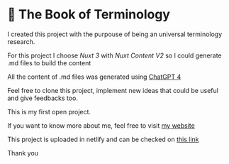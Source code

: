 # 📕 The Book of Terminology

I created this project with the purpouse of being an universal terminology research.

For this project I choose *Nuxt 3* with *Nuxt Content V2* so I could generate .md files to build the content

All the content of .md files was generated using [ChatGPT 4](https://chat.openai.com)

Feel free to clone this project, implement new ideas that could be useful and give feedbacks too. 

This is my first open project.

If you want to know more about me, feel free to visit [my website](https://raubertech.com)

This project is uploaded in netlify and can be checked on [this link](https://thebook-of-terminology.raubertech.com)

Thank you